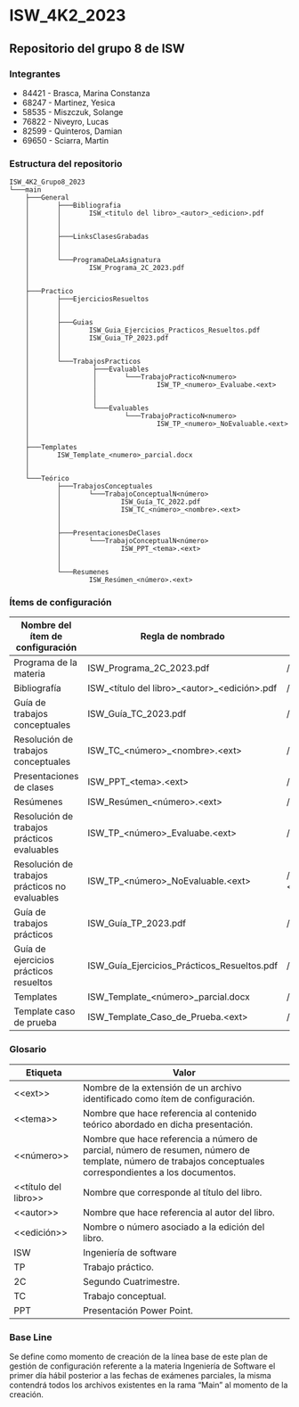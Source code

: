 # ISW_4K2_2023
## Repositorio del grupo 8 de ISW

### Integrantes
- 84421 - Brasca, Marina Constanza
- 68247 - Martinez, Yesica
- 58535 - Miszczuk, Solange 
- 76822 - Niveyro, Lucas
- 82599 - Quinteros, Damian
- 69650 - Sciarra, Martin


### Estructura del repositorio 
```
ISW_4K2_Grupo8_2023
└───main
    ├───General
    │       ├───Bibliografia
    │       │       ISW_<titulo del libro>_<autor>_<edicion>.pdf
    │       │
    │       │
    │       ├───LinksClasesGrabadas
    │       │
    │       │
    │       └───ProgramaDeLaAsignatura
    │               ISW_Programa_2C_2023.pdf
    │       
    │       
    ├───Practico
    │       ├───EjerciciosResueltos
    │       │
    │       │
    │       ├───Guias
    │       │       ISW_Guia_Ejercicios_Practicos_Resueltos.pdf
    │       │       ISW_Guia_TP_2023.pdf
    │       │
    │       │
    │       └───TrabajosPracticos
    │                ├───Evaluables
    │                │       └───TrabajoPracticoN<numero>
    │                │               ISW_TP_<numero>_Evaluabe.<ext> 
    │                │       
    │                │       
    │                └───Evaluables
    │                        └───TrabajoPracticoN<numero>
    │                                ISW_TP_<numero>_NoEvaluable.<ext> 
    │                       
    │                       
    ├───Templates
    │       ISW_Template_<numero>_parcial.docx
    │       
    │
    └───Teórico
            ├───TrabajosConceptuales
            │       └───TrabajoConceptualN<número>
            │               ISW_Guía_TC_2022.pdf
            │               ISW_TC_<número>_<nombre>.<ext> 
            │
            │
            ├───PresentacionesDeClases
            │       └───TrabajoConceptualN<número>
            │               ISW_PPT_<tema>.<ext> 
            │
            │
            └───Resumenes
                    ISW_Resúmen_<número>.<ext> 

```

### Ítems de configuración 

| Nombre del ítem de configuración  		| Regla de nombrado                          	| Ubicación física              				|
|-----------------------------------------------|-----------------------------------------------|---------------------------------------------------------------|
| Programa de la materia            		| ISW_Programa_2C_2023.pdf               	| /General/ProgramaDeLaAsignatura/ISW_Programa_2C_2023.pdf	|
| Bibliografía                           	| ISW_<título del libro>\_<autor\>_\<edición\>.pdf  | /General/Bibliografia/ISW_<título del libro>\_<autor\>_\<edición\>.pdf     |
| Guía de trabajos conceptuales         	| ISW_Guía_TC_2023.pdf                          | /Teorico/TrabajosConceptuales/ISW_Guía_TC_2023.pdf            |
| Resolución de trabajos conceptuales       	| ISW_TC_\<número\>_\<nombre\>.\<ext\>                 | /Teorico/TrabajosConceptuales/ISW_TC_\<número\>_\<nombre\>.\<ext\>   |
| Presentaciones de clases        		| ISW_PPT_\<tema\>.\<ext\>                           | /Teorico/PresentacionesDeClases /UnidadN<numero>/ISW_PPT_\<tema\>.\<ext\>         |
| Resúmenes                                	| ISW_Resúmen_\<número\>.\<ext\>               	| /Teorico/Resúmenes/ISW_R esúmen_\<número\>.\<ext\>         	|
| Resolución de trabajos prácticos evaluables   | ISW_TP_\<número\>_Evaluabe.\<ext\>         	| /Practico/TrabajosPrácticos/Evaluables/TrabajoPracticoN<numero>/ISW_TP_\<número\>_Evaluabe.\<ext\>         |
| Resolución de trabajos prácticos no evaluables        | ISW_TP_\<número\>_NoEvaluable.\<ext\>      | /Practico/TrabajosPrácticos/NoEvaluables/TrabajoPracticoN<numero>/ISW_TP\_\<número\>_No_Evaluable.\<ext\>    |
| Guía de trabajos prácticos			| ISW_Guía_TP_2023.pdf                        	| /Practico/Guías/ISW_Guía_TP_2023.pdf  			|
| Guía de ejercicios prácticos resueltos	| ISW_Guía_Ejercicios_Prácticos_Resueltos.pdf   | /Practico/Guías/ISW_Guía_Ejercicio s_Prácticos_Resueltos.pdf	|
| Templates                                     | ISW_Template_\<número\>_parcial.docx            | /Templates/ISW_Template_\<número\>_parcial.docx		|
| Template caso de prueba            	 	| ISW_Template_Caso_de_Prueba.\<ext\>     	    	| /Templates/ISW_Template_C aso_de_Prueba.\<ext\> 			|


### Glosario

| Etiqueta		| Valor                          										| 
|-----------------------|---------------------------------------------------------------------------------------------------------------|
| <\<ext\>>		| Nombre de la extensión de un archivo identificado como ítem de configuración.    	        		| 
| <\<tema\>>      	| Nombre que hace referencia al contenido teórico abordado en dicha presentación.                               | 	        
| <\<número\>>		| Nombre que hace referencia a número de parcial, número de resumen, número de template, número de trabajos conceptuales correspondientes a los documentos.     |
| <<título del libro>>	| Nombre que corresponde al título del libro.                                             			|
| <\<autor\>>		| Nombre que hace referencia al autor del libro.                                                                |              			
| <<edición>>	        | Nombre o número asociado a la edición del libro.                                              		|
| ISW		        | Ingeniería de software    				                        				| 
| TP      	        | Trabajo práctico.  	                                                                                        |
| 2C		        | Segundo Cuatrimestre.                                                                           		|
| TC	                | Trabajo conceptual.                                                                      			|
| PPT	        	| Presentación Power Point.                                                                                     |           

	
### Base Line
Se define como momento de creación de la línea base de este plan de gestión de configuración referente a la materia Ingeniería de Software el primer día hábil posterior a las fechas de exámenes parciales, la misma contendrá todos los archivos existentes en la rama “Main” al momento de la creación.
